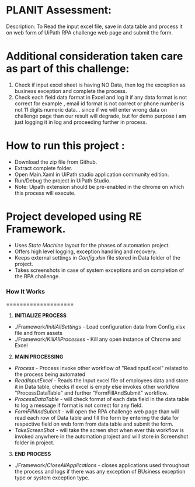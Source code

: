 PLANIT Assessment:
===================

Description: To Read the input excel file, save in data table and process it on web form of UiPath RPA challenge web page and submit the form. 

Additional consideration taken care as part of this challenge:
==============================================================
1) Check if input excel sheet is having NO Data, then log the exception as business exception and complete the process.
2) Check each field data format in Excel and log it if any data format is not correct for example , email id format is not correct or phone number is not 11 digits numeric data... since if we will enter wrong data on challenge page than our result will degrade, but for demo purpose i am just logging it in log and proceeding further in process.

How to run this project :
========================
- Download the zip file from Github.
- Extract complete folder.
- Open Main.Xaml in UiPath studio application community edition.
- Run/Debug the project in UiPath Studio.
- Note: Uipath extension should be pre-enabled in the chrome on which this process will execute.


Project developed using RE Framework.
====================================
* Uses *State Machine* layout for the phases of automation project.
* Offers high level logging, exception handling and recovery.
* Keeps external settings in *Config.xlsx* file stored in Data folder of the project.
* Takes screenshots in case of system exceptions and on completion of the RPA challenge.


### How It Works ###
====================

 1. **INITIALIZE PROCESS**
 + ./Framework/*InitiAllSettings* - Load configuration data from Config.xlsx file and from assets
 + ./Framework/*KillAllProcesses* - Kill any open instance of Chrome and Excel

 2. **MAIN PROCESSING**
 + *Process* - Process invoke other workflow of "ReadInputExcel" related to the process being automated 
 + *ReadInputExcel* - Reads the Input excel file of employees data and store it in Data table, checks if excel is empty else invokes other 
workflow "ProcessDataTable" and further "FormFillAndSubmit" workflow.
 + *ProcessDataTable* - will check format of each data field in the data table to log a message if format is not correct for any field.
 + *FormFillAndSubmit* - will open the RPA challenge web page than will read each row of Data table and fill the form by entering the data for respective field on web form from data table and submit the form.
 + *TakeScreenShot* - will take the screen shot when ever this workflow is invoked anywhere in the automation project and will store in Screenshot folder in project.

 3. **END PROCESS**
 + ./Framework/*CloseAllApplications* - closes applications used throughout the process and logs if there was any exception of BUsiness exception type or system exception type.


